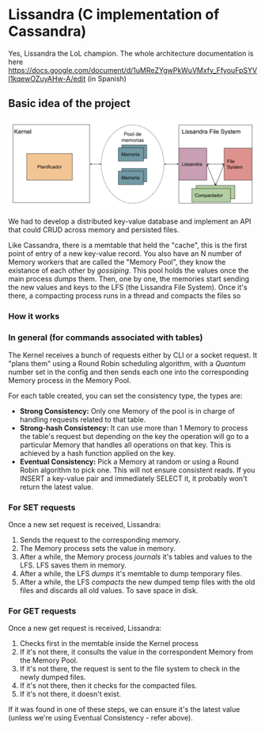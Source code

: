 # Lissandra (C implementation of Cassandra)
Yes, Lissandra the LoL champion. The whole architecture documentation is here https://docs.google.com/document/d/1uMReZYgwPkWuVMxfv_FfyouFpSYVl1kqewOZuyAHw-A/edit (in Spanish)

## Basic idea of the project

![](/architecture.png "Architecture")

We had to develop a distributed key-value database and implement an API that could CRUD across memory and persisted files.

Like Cassandra, there is a memtable that held the "cache", this is the first point of entry of a new key-value record. You also have an N number of Memory workers that are called the "Memory Pool", they know the existance of each other by _gossiping_. This pool holds the values once the main process _dumps_ them. Then, one by one, the memories start sending the new values and keys to the LFS (the Lissandra File System). Once it's there, a compacting process runs in a thread and compacts the files so 

### How it works
### In general (for commands associated with tables)
The Kernel receives a bunch of requests either by CLI or a socket request. It "plans them" using a Round Robin scheduling algorithm, with a _Quantum_ number set in the config and then sends each one into the corresponding Memory process in the Memory Pool.

For each table created, you can set the consistency type, the types are:
- **Strong Consistency:** Only one Memory of the pool is in charge of handling requests related to that table.
- **Strong-hash Consistency:** It can use more than 1 Memory to process the table's request but depending on the key the operation will go to a particular Memory that handles all operations on that key. This is achieved by a hash function applied on the key.
- **Eventual Consistency:** Pick a Memory at random or using a Round Robin algorithm to pick one. This will not ensure consistent reads. If you INSERT a key-value pair and immediately SELECT it, it probably won't return the latest value.

### For SET requests
Once a new set request is received, Lissandra:
1. Sends the request to the corresponding memory.
2. The Memory process sets the value in memory.
3. After a while, the Memory process _journals_ it's tables and values to the LFS. LFS saves them in memory.
4. After a while, the LFS _dumps_ it's memtable to dump temporary files.
5. After a while, the LFS _compacts_ the new dumped temp files with the old files and discards all old values. To save space in disk.


### For GET requests
Once a new get request is received, Lissandra:
1. Checks first in the memtable inside the Kernel process
2. If it's not there, it consults the value in the correspondent Memory from the Memory Pool.
3. If it's not there, the request is sent to the file system to check in the newly dumped files.
4. If it's not there, then it checks for the compacted files.
5. If it's not there, it doesn't exist.

If it was found in one of these steps, we can ensure it's the latest value (unless we're using Eventual Consistency - refer above).
